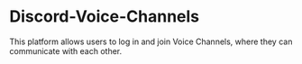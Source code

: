 # Discord-Voice-Channels
This platform allows users to log in and join Voice Channels, where they can communicate with each other.
